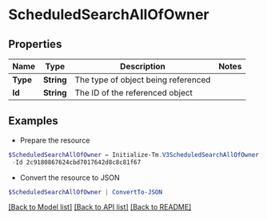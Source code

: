 # ScheduledSearchAllOfOwner
## Properties

Name | Type | Description | Notes
------------ | ------------- | ------------- | -------------
**Type** | **String** | The type of object being referenced | 
**Id** | **String** | The ID of the referenced object | 

## Examples

- Prepare the resource
```powershell
$ScheduledSearchAllOfOwner = Initialize-Tm.V3ScheduledSearchAllOfOwner  -Type IDENTITY `
 -Id 2c9180867624cbd7017642d8c8c81f67
```

- Convert the resource to JSON
```powershell
$ScheduledSearchAllOfOwner | ConvertTo-JSON
```

[[Back to Model list]](../README.md#documentation-for-models) [[Back to API list]](../README.md#documentation-for-api-endpoints) [[Back to README]](../README.md)

